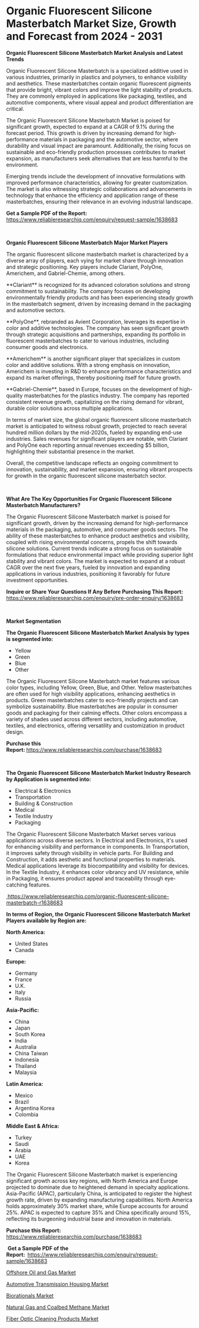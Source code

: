 <p><h1>Organic Fluorescent Silicone Masterbatch Market Size, Growth and Forecast from 2024 - 2031</h1></p><p><strong>Organic Fluorescent Silicone Masterbatch Market Analysis and Latest Trends</strong></p>
<p><p>Organic Fluorescent Silicone Masterbatch is a specialized additive used in various industries, primarily in plastics and polymers, to enhance visibility and aesthetics. These masterbatches contain organic fluorescent pigments that provide bright, vibrant colors and improve the light stability of products. They are commonly employed in applications like packaging, textiles, and automotive components, where visual appeal and product differentiation are critical.</p><p>The Organic Fluorescent Silicone Masterbatch Market is poised for significant growth, expected to expand at a CAGR of 9.1% during the forecast period. This growth is driven by increasing demand for high-performance materials in packaging and the automotive sector, where durability and visual impact are paramount. Additionally, the rising focus on sustainable and eco-friendly production processes contributes to market expansion, as manufacturers seek alternatives that are less harmful to the environment.</p><p>Emerging trends include the development of innovative formulations with improved performance characteristics, allowing for greater customization. The market is also witnessing strategic collaborations and advancements in technology that enhance the efficiency and application range of these masterbatches, ensuring their relevance in an evolving industrial landscape.</p></p>
<p><strong>Get a Sample PDF of the Report:&nbsp;</strong> <a href="https://www.reliableresearchiq.com/enquiry/request-sample/1638683">https://www.reliableresearchiq.com/enquiry/request-sample/1638683</a></p>
<p>&nbsp;</p>
<p><strong>Organic Fluorescent Silicone Masterbatch Major Market Players</strong></p>
<p><p>The organic fluorescent silicone masterbatch market is characterized by a diverse array of players, each vying for market share through innovation and strategic positioning. Key players include Clariant, PolyOne, Americhem, and Gabriel-Chemie, among others.</p><p>**Clariant** is recognized for its advanced coloration solutions and strong commitment to sustainability. The company focuses on developing environmentally friendly products and has been experiencing steady growth in the masterbatch segment, driven by increasing demand in the packaging and automotive sectors. </p><p>**PolyOne**, rebranded as Avient Corporation, leverages its expertise in color and additive technologies. The company has seen significant growth through strategic acquisitions and partnerships, expanding its portfolio in fluorescent masterbatches to cater to various industries, including consumer goods and electronics.</p><p>**Americhem** is another significant player that specializes in custom color and additive solutions. With a strong emphasis on innovation, Americhem is investing in R&D to enhance performance characteristics and expand its market offerings, thereby positioning itself for future growth.</p><p>**Gabriel-Chemie**, based in Europe, focuses on the development of high-quality masterbatches for the plastics industry. The company has reported consistent revenue growth, capitalizing on the rising demand for vibrant, durable color solutions across multiple applications.</p><p>In terms of market size, the global organic fluorescent silicone masterbatch market is anticipated to witness robust growth, projected to reach several hundred million dollars by the mid-2020s, fueled by expanding end-use industries. Sales revenues for significant players are notable, with Clariant and PolyOne each reporting annual revenues exceeding $5 billion, highlighting their substantial presence in the market.</p><p>Overall, the competitive landscape reflects an ongoing commitment to innovation, sustainability, and market expansion, ensuring vibrant prospects for growth in the organic fluorescent silicone masterbatch sector.</p></p>
<p>&nbsp;</p>
<p><strong>What Are The Key Opportunities For Organic Fluorescent Silicone Masterbatch Manufacturers?</strong></p>
<p><p>The Organic Fluorescent Silicone Masterbatch market is poised for significant growth, driven by the increasing demand for high-performance materials in the packaging, automotive, and consumer goods sectors. The ability of these masterbatches to enhance product aesthetics and visibility, coupled with rising environmental concerns, propels the shift towards silicone solutions. Current trends indicate a strong focus on sustainable formulations that reduce environmental impact while providing superior light stability and vibrant colors. The market is expected to expand at a robust CAGR over the next five years, fueled by innovation and expanding applications in various industries, positioning it favorably for future investment opportunities.</p></p>
<p><strong>Inquire or Share Your Questions If Any Before Purchasing This Report:</strong> <a href="https://www.reliableresearchiq.com/enquiry/pre-order-enquiry/1638683">https://www.reliableresearchiq.com/enquiry/pre-order-enquiry/1638683</a></p>
<p>&nbsp;</p>
<p><strong>Market Segmentation</strong></p>
<p><strong>The Organic Fluorescent Silicone Masterbatch Market Analysis by types is segmented into:</strong></p>
<p><ul><li>Yellow</li><li>Green</li><li>Blue</li><li>Other</li></ul></p>
<p><p>The Organic Fluorescent Silicone Masterbatch market features various color types, including Yellow, Green, Blue, and Other. Yellow masterbatches are often used for high visibility applications, enhancing aesthetics in products. Green masterbatches cater to eco-friendly projects and can symbolize sustainability. Blue masterbatches are popular in consumer goods and packaging for their calming effects. Other colors encompass a variety of shades used across different sectors, including automotive, textiles, and electronics, offering versatility and customization in product design.</p></p>
<p><strong>Purchase this Report:&nbsp;</strong><a href="https://www.reliableresearchiq.com/purchase/1638683">https://www.reliableresearchiq.com/purchase/1638683</a></p>
<p>&nbsp;</p>
<p><strong>The Organic Fluorescent Silicone Masterbatch Market Industry Research by Application is segmented into:</strong></p>
<p><ul><li>Electrical & Electronics</li><li>Transportation</li><li>Building & Construction</li><li>Medical</li><li>Textile Industry</li><li>Packaging</li></ul></p>
<p><p>The Organic Fluorescent Silicone Masterbatch Market serves various applications across diverse sectors. In Electrical and Electronics, it's used for enhancing visibility and performance in components. In Transportation, it improves safety through visibility in vehicle parts. For Building and Construction, it adds aesthetic and functional properties to materials. Medical applications leverage its biocompatibility and visibility for devices. In the Textile Industry, it enhances color vibrancy and UV resistance, while in Packaging, it ensures product appeal and traceability through eye-catching features.</p></p>
<p><a href="https://www.reliableresearchiq.com/organic-fluorescent-silicone-masterbatch-r1638683">&nbsp;https://www.reliableresearchiq.com/organic-fluorescent-silicone-masterbatch-r1638683</a></p>
<p><strong>In terms of Region, the Organic Fluorescent Silicone Masterbatch Market Players available by Region are:</strong></p>
<p>
    <p> <strong> North America: </strong>
        <ul>
            <li>United States</li>
            <li>Canada</li>
        </ul>
        </p> 
    <p> <strong> Europe: </strong>
        <ul>
            <li>Germany</li>
            <li>France</li>
            <li>U.K.</li>
            <li>Italy</li>
            <li>Russia</li>
        </ul>
        </p> 
    <p> <strong> Asia-Pacific: </strong>
        <ul>
            <li>China</li>
            <li>Japan</li>
            <li>South Korea</li>
            <li>India</li>
            <li>Australia</li>
            <li>China Taiwan</li>
            <li>Indonesia</li>
            <li>Thailand</li>
            <li>Malaysia</li>
        </ul>
        </p> 
    <p> <strong> Latin America: </strong>
        <ul>
            <li>Mexico</li>
            <li>Brazil</li>
            <li>Argentina Korea</li>
            <li>Colombia</li>
        </ul>
        </p> 
    <p> <strong> Middle East & Africa: </strong>
        <ul>
            <li>Turkey</li>
            <li>Saudi</li>
            <li>Arabia</li>
            <li>UAE</li>
            <li>Korea</li>
        </ul>
    </p>
    </p>
<p><p>The Organic Fluorescent Silicone Masterbatch market is experiencing significant growth across key regions, with North America and Europe projected to dominate due to heightened demand in specialty applications. Asia-Pacific (APAC), particularly China, is anticipated to register the highest growth rate, driven by expanding manufacturing capabilities. North America holds approximately 30% market share, while Europe accounts for around 25%. APAC is expected to capture 35% and China specifically around 15%, reflecting its burgeoning industrial base and innovation in materials.</p></p>
<p><strong>Purchase this Report: </strong><a href="https://www.reliableresearchiq.com/purchase/1638683">https://www.reliableresearchiq.com/purchase/1638683</a></p>
<p>&nbsp;<strong>Get a Sample PDF of the Report:&nbsp;&nbsp;</strong><a href="https://www.reliableresearchiq.com/enquiry/request-sample/1638683">https://www.reliableresearchiq.com/enquiry/request-sample/1638683</a></p>
<p><strong></strong></p>
<p><p><a href="https://medium.com/@afsanahossain65_47388/what-are-the-growth-drivers-in-offshore-oil-and-gas-market-949eea9b3a62">Offshore Oil and Gas Market</a></p><p><a href="https://github.com/Annahawkins697/Market-Research-Report-List-1/blob/main/automotive-transmission-housing-market.md">Automotive Transmission Housing Market</a></p><p><a href="https://www.linkedin.com/pulse/biorationals-market-industry-landscape-growth-trajectories-global-ya8oe">Biorationals Market</a></p><p><a href="https://medium.com/@afsanahossain65_47388/global-natural-gas-and-coalbed-methane-market-analysis-trends-forecasts-and-growth-opportunities-91545df554de">Natural Gas and Coalbed Methane Market</a></p><p><a href="https://issuu.com/reportprime-2/docs/fiber-optic-cleaning-products-marke_25afc1f0f5cf7e">Fiber Optic Cleaning Products Market</a></p></p>
